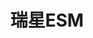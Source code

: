 ﻿---
id: 166
title: "瑞星ESM"
weight: 166
version: "3.0.0.44"
updateTime: "2022-01-14T14:54:52"
debName: "http://113.24.212.22:8090/upload/file/rav-3.0.0.44-loongarch.deb"
debSize: "176.8 MB"
command: "/opt/apps/com.rising.antivirus/files/bin/RAVRJJH3"
---
